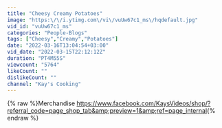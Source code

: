 ```yaml
---
title: "Cheesy Creamy Potatoes"
image: "https:\/\/i.ytimg.com\/vi\/vuUw67c1_ms\/hqdefault.jpg"
vid_id: "vuUw67c1_ms"
categories: "People-Blogs"
tags: ["Cheesy","Creamy","Potatoes"]
date: "2022-03-16T13:04:54+03:00"
vid_date: "2022-03-15T22:12:12Z"
duration: "PT4M55S"
viewcount: "5764"
likeCount: ""
dislikeCount: ""
channel: "Kay's Cooking"
---
```

{% raw %}Merchandise <a rel="nofollow" target="blank" href="https://www.facebook.com/KaysVideos/shop/?referral_code=page_shop_tab&amp;preview=1&amp;ref=page_internal">https://www.facebook.com/KaysVideos/shop/?referral_code=page_shop_tab&amp;preview=1&amp;ref=page_internal</a>{% endraw %}
